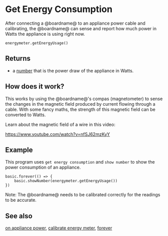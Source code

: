 # Get Energy Consumption

After connecting a @boardname@ to an appliance power cable and calibrating, the @boardname@ can sense and report how much power in Watts the appliance is using right now.

```sig
energymeter.getEnergyUsage()
```

## Returns
* a [number](/types/number) that is the power draw of the appliance in Watts.

## How does it work?
This works by using the @boardname@'s compas (magnetometer) to sense the changes in the magnetic field produced by current flowing through a cable. With some fancy maths, the strength of this magnetic field can be converted to Watts.

Learn about the magnetic field of a wire in this video:

https://www.youtube.com/watch?v=nfSJ62mzKyY

## Example

This program uses `get energy consumption` and `show number` to show the power consumption of an appliance. 

```blocks
basic.forever(() => {
    basic.showNumber(energymeter.getEnergyUsage())
})
```

Note: The @boardname@ needs to be calibrated correctly for the readings to be accurate.

## See also

[on appliance power](/makecode-blockeditor/reference/energymeter/on-appliance-power), [calibrate energy meter](/makecode-blockeditor/reference/energymeter/calibrate), [forever](/makecode-blockeditor/reference/basic/forever)
